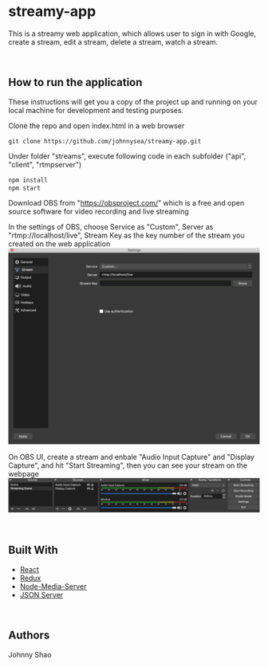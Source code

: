 # streamy-app
This is a streamy web application, which allows user to sign in with Google, create a stream, edit a stream, delete a stream, watch a stream.

<br/>

## How to run the application
These instructions will get you a copy of the project up and running on your local machine for development and testing purposes.

Clone the repo and open index.html in a web browser
```
git clone https://github.com/johnnysea/streamy-app.git
```

Under folder "streams", execute following code in each subfolder ("api", "client", "rtmpserver")
```
npm install
npm start
```

Download OBS from "https://obsproject.com/" which is a free and open source software for video recording and live streaming

In the settings of OBS, choose Service as "Custom", Server as "rtmp://localhost/live", Stream Key as the key number of the stream you created on the web application
![picture](pic/OBS_setting.png)


On OBS UI, create a stream and enbale "Audio Input Capture" and "Display Capture", and hit "Start Streaming", then you can see your stream on the webpage
![picture](pic/OBS_UI.png)

<br/>

## Built With
* [React](https://reactjs.org/) 
* [Redux](https://redux.js.org/)
* [Node-Media-Server](https://github.com/illuspas/Node-Media-Server)
* [JSON Server](https://www.npmjs.com/package/json-server)

<br/>

## Authors

Johnny Shao